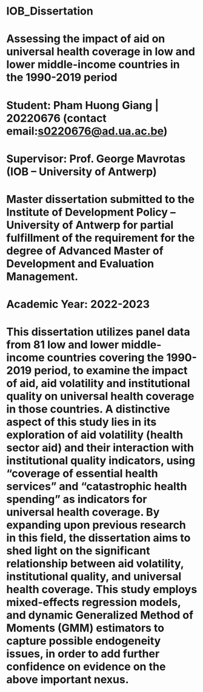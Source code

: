 # IOB_Dissertation

# Assessing the impact of aid on universal health coverage in low and lower middle-income countries in the 1990-2019 period
# Student: Pham Huong Giang | 20220676 (contact email:s0220676@ad.ua.ac.be)
# Supervisor: Prof. George Mavrotas (IOB – University of Antwerp)

# Master dissertation submitted to the Institute of Development Policy – University of Antwerp for partial fulfillment of the requirement for the degree of Advanced Master of Development and Evaluation Management.

# Academic Year: 2022-2023

# This dissertation utilizes panel data from 81 low and lower middle-income countries covering the 1990-2019 period, to examine the impact of aid, aid volatility and institutional quality on universal health coverage in those countries. A distinctive aspect of this study lies in its exploration of aid volatility (health sector aid) and their interaction with institutional quality indicators, using “coverage of essential health services” and “catastrophic health spending” as indicators for universal health coverage. By expanding upon previous research in this field, the dissertation aims to shed light on the significant relationship between aid volatility, institutional quality, and universal health coverage. This study employs mixed-effects regression models, and dynamic Generalized Method of Moments (GMM) estimators to capture possible endogeneity issues, in order to add further confidence on evidence on the above important nexus.
